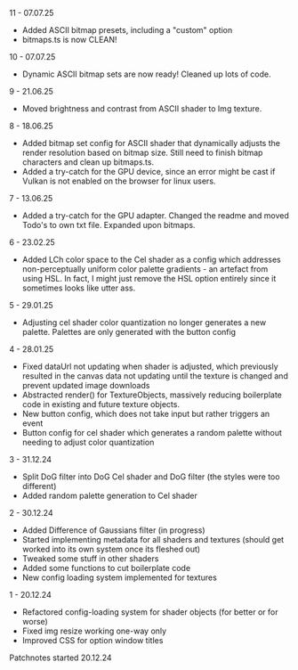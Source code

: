 11 - 07.07.25
- Added ASCII bitmap presets, including a "custom" option
- bitmaps.ts is now CLEAN!

10 - 07.07.25
- Dynamic ASCII bitmap sets are now ready! Cleaned up lots of code.

9 - 21.06.25
- Moved brightness and contrast from ASCII shader to Img texture.

8 - 18.06.25
- Added bitmap set config for ASCII shader that dynamically adjusts the render resolution based on bitmap size. Still need to finish bitmap characters and clean up bitmaps.ts.
- Added a try-catch for the GPU device, since an error might be cast if Vulkan is not enabled on the browser for linux users.

7 - 13.06.25
- Added a try-catch for the GPU adapter. Changed the readme and moved Todo's to own txt file. Expanded upon bitmaps.

6 - 23.02.25
- Added LCh color space to the Cel shader as a config which addresses non-perceptually uniform color palette gradients - an artefact from using HSL. In fact, I might just remove the HSL option entirely since it sometimes looks like utter ass.

5 - 29.01.25
- Adjusting cel shader color quantization no longer generates a new palette. Palettes are only generated with the button config

4 - 28.01.25
- Fixed dataUrl not updating when shader is adjusted, which previously resulted in the canvas data not updating until the texture is changed and prevent updated image downloads
- Abstracted render() for TextureObjects, massively reducing boilerplate code in existing and future texture objects.
- New button config, which does not take input but rather triggers an event
- Button config for cel shader which generates a random palette without needing to adjust color quantization

3 - 31.12.24
- Split DoG filter into DoG Cel shader and DoG filter (the styles were too different)
- Added random palette generation to Cel shader

2 - 30.12.24
- Added Difference of Gaussians filter (in progress)
- Started implementing metadata for all shaders and textures (should get worked into its own system once its fleshed out)
- Tweaked some stuff in other shaders
- Added some functions to cut boilerplate code
- New config loading system implemented for textures

1 - 20.12.24
- Refactored config-loading system for shader objects (for better or for worse)
- Fixed img resize working one-way only
- Improved CSS for option window titles

Patchnotes started 20.12.24